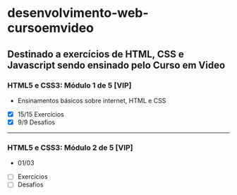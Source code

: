 # desenvolvimento-web-cursoemvideo
## Destinado a exercícios de HTML, CSS e Javascript sendo ensinado pelo Curso em Video
### HTML5 e CSS3: Módulo 1 de 5 [VIP]
* Ensinamentos básicos sobre internet, HTML e CSS
- [x] 15/15 Exercícios
- [x] 9/9 Desafios
***
### HTML5 e CSS3: Módulo 2 de 5 [VIP]
* 01/03
- [ ] Exercícios
- [ ] Desafios